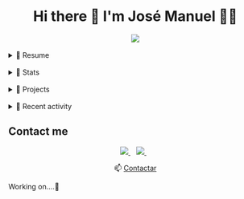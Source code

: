 <h1 align='center'>
  Hi there 👋 I'm José Manuel 👨‍💻
</h1>

<p align='center'>
  <a href="#"><img src="https://badges.pufler.dev/visits/JManuelIzRa/JManuelIzRa"></a>
</p>

<!-- <details align='center'>
  <summary>:zap: My workspace specs</summary>
</details>-->

<details>
  <summary>📃 Resume</summary>


## Education

📖 **Computer Science Engineering**\
📆 2019 - until now\
📍 **UCO - Escuela Politécnica Superior de Córdoba** Córdoba, España


## Skills

<img align="right" src="https://img.shields.io/badge/MARKDOWN-4479A1?style=for-the-badge&logo=markdown&logoColor=white" />
<img align="right" src="https://img.shields.io/badge/Java-ED8B00?style=for-the-badge&logo=java&logoColor=white" />
<img align="right" src="https://img.shields.io/badge/MySQL-00000F?style=for-the-badge&logo=mysql&logoColor=white" />
<img align="right" src="https://img.shields.io/badge/BASH-4EAA25?style=for-the-badge&logo=gnu-bash&logoColor=white" />
<img align="right" src="https://img.shields.io/badge/Python-3776AB?style=for-the-badge&logo=python&logoColor=white" />
<img align="right" src="https://img.shields.io/badge/C++-00599C?style=for-the-badge&logo=c%2B%2B&logoColor=white" />
<img align="right" src="https://img.shields.io/badge/C-A8B9CC?style=for-the-badge&logo=c&logoColor=white" />

**Programming**

<img align="right" src="https://img.shields.io/badge/Kali Linux-1793D1?style=for-the-badge&logo=kalilinux&logoColor=black" />
<img align="right" src="https://img.shields.io/badge/Ubuntu-E95420?style=for-the-badge&logo=ubuntu&logoColor=white" />
<img align="right" src="https://img.shields.io/badge/Windows-0078D6?style=for-the-badge&logo=windows&logoColor=white" />

**Operating Systems**

<img align="right" src="https://img.shields.io/badge/Visual_Studio-5C2D91?style=for-the-badge&logo=visual%20studio&logoColor=white" />
<img align="right" src="https://img.shields.io/badge/Eclipse-0078D6?style=for-the-badge&logo=eclipseide&logoColor=white" />

**IDE**

<img align="right" src="https://img.shields.io/badge/Postman-FF6C37?style=for-the-badge&logo=Postman&logoColor=white" />
<img align="right" src="https://img.shields.io/badge/conda-342B029.svg?&style=for-the-badge&logo=anaconda&logoColor=white" />
<img align="right" src="https://img.shields.io/badge/CMake-064F8C?style=for-the-badge&logo=cmake&logoColor=white
" />
<img align="right" src="https://img.shields.io/badge/GitKraken-179287?style=for-the-badge&logo=GitKraken&logoColor=white" />

**Frameworks**

<img align="right" src="https://img.shields.io/badge/Notion-000000?style=for-the-badge&logo=notion&logoColor=white" />
<img align="right" src="https://img.shields.io/badge/Trello-0052CC?style=for-the-badge&logo=trello&logoColor=white" />
<img align="right" src="https://img.shields.io/badge/GitKraken-179287?style=for-the-badge&logo=GitKraken&logoColor=white" />
<img align="right" src="https://img.shields.io/badge/Slack-179287?style=for-the-badge&logo=Slack&logoColor=white" />

**Office**

## Workspace Specs
<center>
<img align="middle" src="https://img.shields.io/badge/AMD-Ryzen_7_3700X-ED1C24?style=for-the-badge&logo=amd&logoColor=white" />
<img align="middle" src="https://img.shields.io/badge/NVIDIA-GTX1650-76B900?style=for-the-badge&logo=nvidia&logoColor=white" />
<img align="middle" src="https://img.shields.io/badge/hp-laptop-0096D6?style=for-the-badge&logo=hp&logoColor=white" />
</center>

</details>

<br />

<details>
  <summary>📃 Stats</summary>

<p>

## 📊 Github stats

  <img margin-left=10% src="https://github.com/JManuelIzRa/github-stats/blob/master/generated/overview.svg"></img>
  <img src="https://github.com/JManuelIzRa/github-stats/blob/master/generated/languages.svg"></img>

</p>

<br/>


<br/>
<br/>

## 🔥 Streak stats

<p align="center">
    <img alt="JManuelIzRa's streak" src="https://streak-stats.demolab.com?user=JManuelIzRa&theme=highcontrast&hide_border=true&border_radius=5&date_format=j%20M%5B%20Y%5D&exclude_days=Sun%2CSat&background=100%2C000000%2C614BBE&currStreakNum=D13FEB&fire=FF0000&excludeDaysLabel=EBA5E9"/>
  </a>
  <p align="center">🔥 Get streak stats for your profile at <a href="https://git.io/streak-stats">git.io/streak-stats</a></p>
</p>

</details>

<br/>

<details>
  <summary>📃 Projects</summary>

  Working on....:construction:

</details>

</br>

<details>
  <summary>📃 Recent activity</summary>

  
## 📊 I Spent My Time On

<!--START_SECTION:waka-->

```txt
Python   5 hrs 11 mins   █████████████████████████   99.39 %
CSV      1 min           ░░░░░░░░░░░░░░░░░░░░░░░░░   00.52 %
Other    0 secs          ░░░░░░░░░░░░░░░░░░░░░░░░░   00.10 %
```

<!--END_SECTION:waka-->


<!--RECENT_ACTIVITY:start-->

1. 📔 Created new repository [JManuelIzRa/TFG](https://github.com/JManuelIzRa/TFG)
2. ⭐ Starred [JManuelIzRa/server-client-example-sys-socket.h](https://github.com/JManuelIzRa/server-client-example-sys-socket.h)
3. ❌ Closed PR [#4](https://github.com/FranLl/UCOApp/pull/4) in [FranLl/UCOApp](https://github.com/FranLl/UCOApp)




<!--RECENT_ACTIVITY:end-->

</details>

## Contact me

<p align='center'>
  
  <a href="https://www.linkedin.com/in/jose-manuel-izquierdo-ramirez">
    <img src="https://img.shields.io/badge/linkedin-%230077B5.svg?&style=for-the-badge&logo=linkedin&logoColor=white" />
  </a>&nbsp;&nbsp;
  <a href="https://instagram.com">
    <img src="https://img.shields.io/badge/instagram-%23E4405F.svg?&style=for-the-badge&logo=instagram&logoColor=white" />        
  </a>&nbsp;&nbsp;

  <p align='center'>
  📫 <a href='mailto:jmanuel.izradev@gmail.com'>Contactar</a>
</p>

</p>

Working on....:construction:
